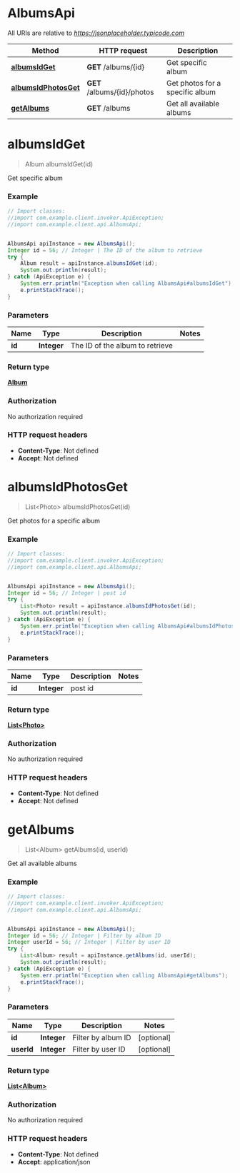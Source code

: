 # AlbumsApi

All URIs are relative to *https://jsonplaceholder.typicode.com*

Method | HTTP request | Description
------------- | ------------- | -------------
[**albumsIdGet**](AlbumsApi.md#albumsIdGet) | **GET** /albums/{id} | Get specific album
[**albumsIdPhotosGet**](AlbumsApi.md#albumsIdPhotosGet) | **GET** /albums/{id}/photos | Get photos for a specific album
[**getAlbums**](AlbumsApi.md#getAlbums) | **GET** /albums | Get all available albums


<a name="albumsIdGet"></a>
# **albumsIdGet**
> Album albumsIdGet(id)

Get specific album

### Example
```java
// Import classes:
//import com.example.client.invoker.ApiException;
//import com.example.client.api.AlbumsApi;


AlbumsApi apiInstance = new AlbumsApi();
Integer id = 56; // Integer | The ID of the album to retrieve
try {
    Album result = apiInstance.albumsIdGet(id);
    System.out.println(result);
} catch (ApiException e) {
    System.err.println("Exception when calling AlbumsApi#albumsIdGet");
    e.printStackTrace();
}
```

### Parameters

Name | Type | Description  | Notes
------------- | ------------- | ------------- | -------------
 **id** | **Integer**| The ID of the album to retrieve |

### Return type

[**Album**](Album.md)

### Authorization

No authorization required

### HTTP request headers

 - **Content-Type**: Not defined
 - **Accept**: Not defined

<a name="albumsIdPhotosGet"></a>
# **albumsIdPhotosGet**
> List&lt;Photo&gt; albumsIdPhotosGet(id)

Get photos for a specific album

### Example
```java
// Import classes:
//import com.example.client.invoker.ApiException;
//import com.example.client.api.AlbumsApi;


AlbumsApi apiInstance = new AlbumsApi();
Integer id = 56; // Integer | post id
try {
    List<Photo> result = apiInstance.albumsIdPhotosGet(id);
    System.out.println(result);
} catch (ApiException e) {
    System.err.println("Exception when calling AlbumsApi#albumsIdPhotosGet");
    e.printStackTrace();
}
```

### Parameters

Name | Type | Description  | Notes
------------- | ------------- | ------------- | -------------
 **id** | **Integer**| post id |

### Return type

[**List&lt;Photo&gt;**](Photo.md)

### Authorization

No authorization required

### HTTP request headers

 - **Content-Type**: Not defined
 - **Accept**: Not defined

<a name="getAlbums"></a>
# **getAlbums**
> List&lt;Album&gt; getAlbums(id, userId)

Get all available albums

### Example
```java
// Import classes:
//import com.example.client.invoker.ApiException;
//import com.example.client.api.AlbumsApi;


AlbumsApi apiInstance = new AlbumsApi();
Integer id = 56; // Integer | Filter by album ID
Integer userId = 56; // Integer | Filter by user ID
try {
    List<Album> result = apiInstance.getAlbums(id, userId);
    System.out.println(result);
} catch (ApiException e) {
    System.err.println("Exception when calling AlbumsApi#getAlbums");
    e.printStackTrace();
}
```

### Parameters

Name | Type | Description  | Notes
------------- | ------------- | ------------- | -------------
 **id** | **Integer**| Filter by album ID | [optional]
 **userId** | **Integer**| Filter by user ID | [optional]

### Return type

[**List&lt;Album&gt;**](Album.md)

### Authorization

No authorization required

### HTTP request headers

 - **Content-Type**: Not defined
 - **Accept**: application/json

